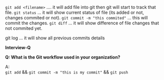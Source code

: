 `git add <filename>` .... it will add file into git then git will start to track that file.
`git status` ... it will show current status of file (its added or not, changes commited or not).
`git commit -m "this commited"` ... this will commit the changes.
`git diff` ... it will show difference of file changes that not commited yet.

git log ... it will show all previous commits details 

**Interview-Q**

**Q: What is the Git workflow used in your organization?**

A:  
`git add` && `git commit -m "this is my commit"` && `git push`
